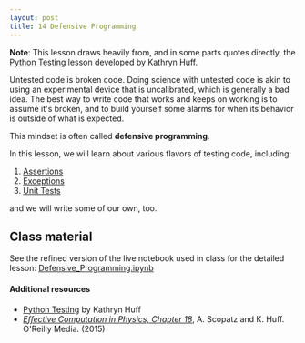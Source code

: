 ```yaml
---
layout: post
title: 14 Defensive Programming
---
```


**Note**: This lesson draws heavily from, and in some parts quotes directly,
the [Python Testing](http://katyhuff.github.io/python-testing/) lesson
developed by Kathryn Huff. 

Untested code is broken code. Doing science with untested code is akin to using
an experimental device that is uncalibrated, which is generally a bad idea.
The best way to write code that works and keeps on working is to assume it's
broken, and to build yourself some alarms for when its behavior is outside of
what is expected. 

This mindset is often called **defensive programming**.

In this lesson, we will learn about various flavors of testing code, including:

1. [Assertions](http://katyhuff.github.io/python-testing/02-assertions.html)
2. [Exceptions](http://katyhuff.github.io/python-testing/03-exceptions.html)
3. [Unit Tests](http://katyhuff.github.io/python-testing/04-units.html)

and we will write some of our own, too.

## Class material

See the refined version of the live notebook used in class for the detailed lesson:
[Defensive_Programming.ipynb]({{site.nbviewer.resources}}/14_testing/Defensive_Programming.ipynb)

#### Additional resources

* [Python Testing](http://katyhuff.github.io/python-testing/) by Kathryn Huff
* _[Effective Computation in Physics, Chapter 18](http://physics.codes/)_, A. Scopatz and K. Huff. O'Reilly Media. (2015)
